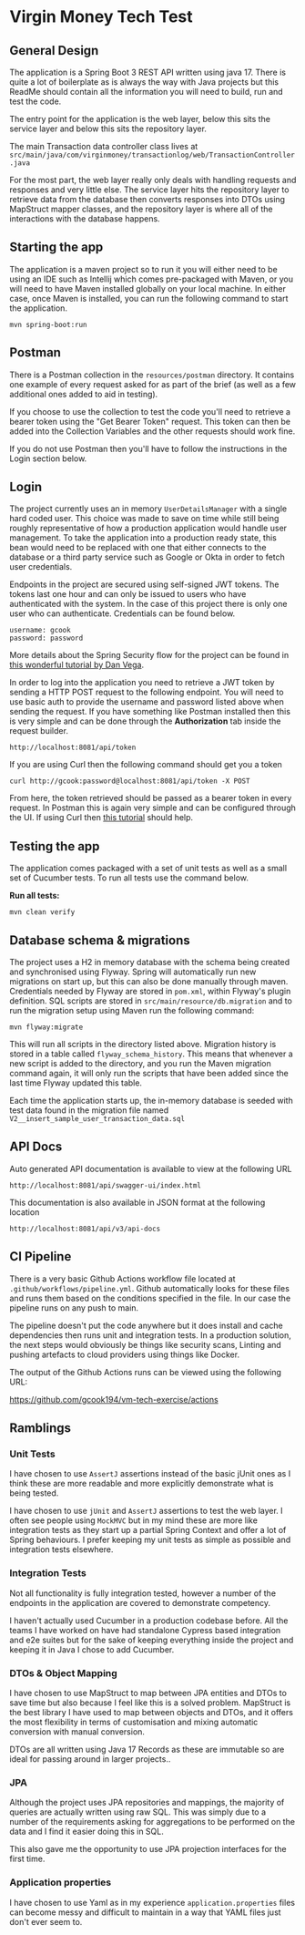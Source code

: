 # Virgin Money Tech Test

## General Design
The application is a Spring Boot 3 REST API written using java 17. There is quite a lot of boilerplate as is always the way with Java projects but this ReadMe should contain all the information you will need to build, run and test the code. 

The entry point for the application is the web layer, below this sits the service layer and below this sits the repository layer.

The main Transaction data controller class lives at `src/main/java/com/virginmoney/transactionlog/web/TransactionController.java`

For the most part, the web layer really only deals with handling requests and responses and very little else. The service layer hits the repository layer to retrieve data from the database then converts responses into DTOs using MapStruct mapper classes, and the repository layer is where all of the interactions with the database happens.

## Starting the app

The application is a maven project so to run it you will either need to be using an IDE such as Intellij which comes pre-packaged with Maven, or you will need to have Maven installed globally on your local machine. In either case, once Maven is installed, you can run the following command to start the application. 

```
mvn spring-boot:run
```

## Postman
There is a Postman collection in the `resources/postman` directory. It contains one example of every request asked for as part of the brief (as well as a few additional ones added to aid in testing).

If you choose to use the collection to test the code you'll need to retrieve a bearer token using the "Get Bearer Token" request. This token can then be added into the Collection Variables and the other requests should work fine.

If you do not use Postman then you'll have to follow the instructions in the Login section below. 

## Login

The project currently uses an in memory `UserDetailsManager` with a single hard coded user. This choice was made to save on time while still being roughly representative of how a production application would handle user management. To take the application into a production ready state, this bean would need to be replaced with one that either connects to the database or a third party service such as Google or Okta in order to fetch user credentials.

Endpoints in the project are secured using self-signed JWT tokens. The tokens last one hour and can only be issued to users who have authenticated with the system. In the case of this project there is only one user who can authenticate. Credentials can be found below. 

```
username: gcook
password: password
```

More details about the Spring Security flow for the project can be found in [this wonderful tutorial by Dan Vega](https://www.danvega.dev/blog/spring-security-jwt). 

In order to log into the application you need to retrieve a JWT token by sending a HTTP POST request to the following endpoint. You will need to use basic auth to provide the username and password listed above when sending the request. If you have something like Postman installed then this is very simple and can be done through the **Authorization** tab inside the request builder.

```
http://localhost:8081/api/token
```
If you are using Curl then the following command should get you a token 

```
curl http://gcook:password@localhost:8081/api/token -X POST
```
From here, the token retrieved should be passed as a bearer token in every request. In Postman this is again very simple and can be configured through the UI. If using Curl then [this tutorial](https://reqbin.com/req/c-hlt4gkzd/curl-bearer-token-authorization-header-example) should help. 


## Testing the app

The application comes packaged with a set of unit tests as well as a small set of Cucumber tests. To run all tests use the command below.

**Run all tests:**

```
mvn clean verify
```

## Database schema & migrations

The project uses a H2 in memory database with the schema being created and synchronised using Flyway.
Spring will automatically run new migrations on start up, but this can also be done manually through maven.
Credentials needed by Flyway are stored in `pom.xml`, within Flyway's plugin definition.
SQL scripts are stored in `src/main/resource/db.migration` and to run the migration setup
using Maven run the following command:

```
mvn flyway:migrate
```

This will run all scripts in the directory listed above. Migration history is stored in a table called
`flyway_schema_history`. This means that whenever a new script is added to the directory, and you run the Maven migration
command again, it will only run the scripts that have been added since the last time Flyway updated this table.

Each time the application starts up, the in-memory database is seeded with test data found in the migration file named `V2__insert_sample_user_transaction_data.sql`

## API Docs
Auto generated API documentation is available to view at the following URL 
```
http://localhost:8081/api/swagger-ui/index.html
```

This documentation is also available in JSON format at the following location 
```
http://localhost:8081/api/v3/api-docs
```

## CI Pipeline
There is a very basic Github Actions workflow file located at `.github/workflows/pipeline.yml`. Github automatically looks for these files and runs them based on the conditions specified in the file. In our case the pipeline runs on any push to main. 

The pipeline doesn't put the code anywhere but it does install and cache dependencies then runs unit and integration tests. In a production solution, the next steps would obviously be things like security scans, Linting and pushing artefacts to cloud providers using things like Docker. 

The output of the Github Actions runs can be viewed using the following URL: 

https://github.com/gcook194/vm-tech-exercise/actions

## Ramblings

### Unit Tests
I have chosen to use `AssertJ` assertions instead of the basic jUnit ones as I think these are more readable and more explicitly demonstrate 
what is being tested. 

I have chosen to use `jUnit` and `AssertJ` assertions to test the web layer. I often see people using `MockMVC` but in my mind these are more like integration tests as they start up a partial Spring Context and offer a lot of Spring behaviours. I prefer keeping my unit tests as simple as possible and integration tests elsewhere. 

### Integration Tests
Not all functionality is fully integration tested, however a number of 
the endpoints in the application are covered to demonstrate competency. 

I haven't actually used Cucumber in a production codebase before. All the teams I have worked on have had standalone Cypress based integration and e2e suites but for the sake of keeping everything inside the project and keeping it in Java I chose to add Cucumber.

### DTOs & Object Mapping
I have chosen to use MapStruct to map between JPA entities and DTOs to save time but also because I feel like this 
is a solved problem. MapStruct is the best library I have used to map 
between objects and DTOs, and it offers the most flexibility in terms of customisation and mixing automatic conversion 
with manual conversion. 

DTOs are all written using Java 17 Records as these are immutable so are ideal for passing around in larger projects..

### JPA
Although the project uses JPA repositories and mappings, the majority of queries are actually written using raw SQL. This was simply due to a number of the requirements asking for aggregations to be performed on the data and I find it easier doing this in SQL. 

This also gave me the opportunity to use JPA projection interfaces for the first time.

### Application properties 
I have chosen to use Yaml as in my experience `application.properties` files can become messy and difficult to maintain
in a way that YAML files just don't ever seem to.
